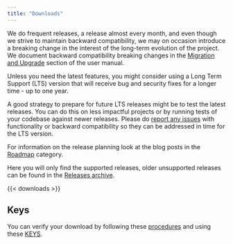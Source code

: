 ```yaml
---
title: "Downloads"
---
```


We do frequent releases, a release almost every month, and even though we strive to maintain backward compatibility, we may on occasion introduce a breaking change in the interest of the long-term evolution of the project. We document backward compatibility breaking changes in the [Migration and Upgrade](/manual/migration-and-upgrade.html) section of the user manual.

Unless you need the latest features, you might consider using a Long Term Support (LTS) version that will receive bug and security fixes for a longer time - up to one year.

A good strategy to prepare for future LTS releases might be to test the latest releases. You can do this on less impactful projects or by running tests of your codebase against newer releases. Please do [report any issues](/community/contributing/#if-you-find-a-bug-or-problem) with functionality or backward compatibility so they can be addressed in time for the LTS version.

For information on the release planning look at the blog posts in the [Roadmap](/categories/Roadmap/) category.

Here you will only find the supported releases, older unsupported releases can be found in the [Releases archive](/releases/).

{{< downloads >}}

## Keys

You can verify your download by following these [procedures](http://www.apache.org/info/verification.html) and using these [KEYS](https://www.apache.org/dist/camel/KEYS).
